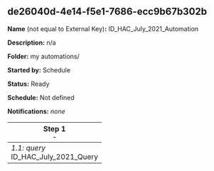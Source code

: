 ## de26040d-4e14-f5e1-7686-ecc9b67b302b

**Name** (not equal to External Key)**:** ID_HAC_July_2021_Automation

**Description:** n/a

**Folder:** my automations/

**Started by:** Schedule

**Status:** Ready

**Schedule:** Not defined

**Notifications:** _none_


| Step 1<br>_<small>-</small>_ |
| --- |
| _1.1: query_<br>ID_HAC_July_2021_Query |
